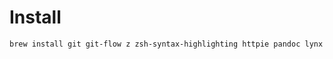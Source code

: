 # Install

```bash
brew install git git-flow z zsh-syntax-highlighting httpie pandoc lynx yarn pyenv
```
